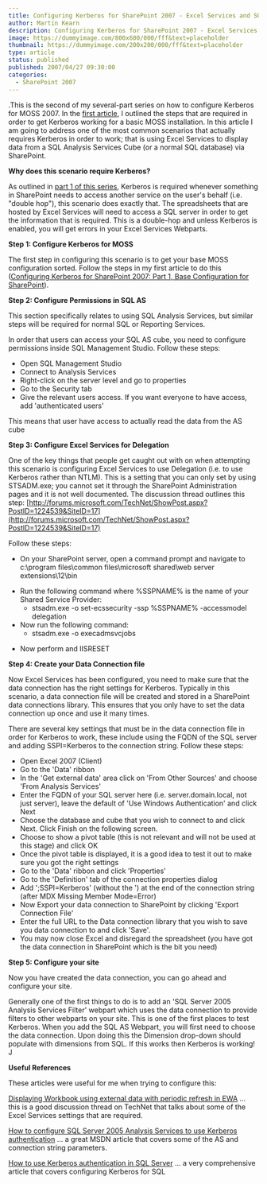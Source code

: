 ```yaml
---
title: Configuring Kerberos for SharePoint 2007 - Excel Services and SQL Analysis Services
author: Martin Kearn
description: Configuring Kerberos for SharePoint 2007 - Excel Services and SQL Analysis Services
image: https://dummyimage.com/800x600/000/fff&text=placeholder
thumbnail: https://dummyimage.com/200x200/000/fff&text=placeholder
type: article
status: published
published: 2007/04/27 09:30:00
categories: 
  - SharePoint 2007
---
```


.This is the second of my several-part series on how to configure Kerberos for MOSS 2007\. In the [first article](http://blogs.msdn.com/martinkearn/archive/2007/04/23/configuring-kerberos-for-sharepoint-2007-part-1-base-configuration-for-sharepoint.aspx), I outlined the steps that are required in order to get Kerberos working for a basic MOSS installation. In this article I am going to address one of the most common scenarios that actually requires Kerberos in order to work; that is using Excel Services to display data from a SQL Analysis Services Cube (or a normal SQL database) via SharePoint.

**Why does this scenario require Kerberos?**

As outlined in [part 1 of this series](http://blogs.msdn.com/martinkearn/archive/2007/04/23/configuring-kerberos-for-sharepoint-2007-part-1-base-configuration-for-sharepoint.aspx), Kerberos is required whenever something in SharePoint needs to access another service on the user's behalf (i.e. "double hop"), this scenario does exactly that. The spreadsheets that are hosted by Excel Services will need to access a SQL server in order to get the information that is required. This is a double-hop and unless Kerberos is enabled, you will get errors in your Excel Services Webparts.

**Step 1: Configure Kerberos for MOSS**

The first step in configuring this scenario is to get your base MOSS configuration sorted. Follow the steps in my first article to do this ([Configuring Kerberos for SharePoint 2007: Part 1, Base Configuration for SharePoint](http://blogs.msdn.com/martinkearn/archive/2007/04/23/configuring-kerberos-for-sharepoint-2007-part-1-base-configuration-for-sharepoint.aspx)).

**Step 2: Configure Permissions in SQL AS**

This section specifically relates to using SQL Analysis Services, but similar steps will be required for normal SQL or Reporting Services.

In order that users can access your SQL AS cube, you need to configure permissions inside SQL Management Studio. Follow these steps:

*   Open SQL Management Studio
*   Connect to Analysis Services
*   Right-click on the server level and go to properties
*   Go to the Security tab
*   Give the relevant users access. If you want everyone to have access, add 'authenticated users'

This means that user have access to actually read the data from the AS cube

**Step 3: Configure Excel Services for Delegation**

One of the key things that people get caught out with on when attempting this scenario is configuring Excel Services to use Delegation (i.e. to use Kerberos rather than NTLM). This is a setting that you can only set by using STSADM.exe; you cannot set it through the SharePoint Administration pages and it is not well documented. The discussion thread outlines this step: [http://forums.microsoft.com/TechNet/ShowPost.aspx?PostID=1224539&SiteID=17](http://forums.microsoft.com/TechNet/ShowPost.aspx?PostID=1224539&SiteID=17)

Follow these steps:

*   On your SharePoint server, open a command prompt and navigate to c:\program files\common files\microsoft shared\web server extensions\12\bin
*   <div>Run the following command where %SSPNAME% is the name of your Shared Service Provider:</div>

    *   stsadm.exe -o set-ecssecurity -ssp %SSPNAME% -accessmodel delegation
*   <div>Now run the following command:</div>

    *   stsadm.exe -o execadmsvcjobs
*   Now perform and IISRESET

**Step 4: Create your Data Connection file**

Now Excel Services has been configured, you need to make sure that the data connection has the right settings for Kerberos. Typically in this scenario, a data connection file will be created and stored in a SharePoint data connections library. This ensures that you only have to set the data connection up once and use it many times.

There are several key settings that must be in the data connection file in order for Kerberos to work, these include using the FQDN of the SQL server and adding SSPI=Kerberos to the connection string. Follow these steps:

*   Open Excel 2007 (Client)
*   Go to the 'Data' ribbon
*   In the 'Get external data' area click on 'From Other Sources' and choose 'From Analysis Services'
*   Enter the FQDN of your SQL server here (i.e. server.domain.local, not just server), leave the default of 'Use Windows Authentication' and click Next
*   Choose the database and cube that you wish to connect to and click Next. Click Finish on the following screen.
*   Choose to show a pivot table (this is not relevant and will not be used at this stage) and click OK
*   Once the pivot table is displayed, it is a good idea to test it out to make sure you got the right settings
*   Go to the 'Data' ribbon and click 'Properties'
*   Go to the 'Definition' tab of the connection properties dialog
*   Add ';SSPI=Kerberos' (without the ') at the end of the connection string (after MDX Missing Member Mode=Error)
*   Now Export your data connection to SharePoint by clicking 'Export Connection File'
*   Enter the full URL to the Data connection library that you wish to save you data connection to and click 'Save'.
*   <div>You may now close Excel and disregard the spreadsheet (you have got the data connection in SharePoint which is the bit you need)</div>

**Step 5: Configure your site**

Now you have created the data connection, you can go ahead and configure your site.

Generally one of the first things to do is to add an 'SQL Server 2005 Analysis Services Filter' webpart which uses the data connection to provide filters to other webparts on your site. This is one of the first places to test Kerberos. When you add the SQL AS Webpart, you will first need to choose the data connection. Upon doing this the Dimension drop-down should populate with dimensions from SQL. If this works then Kerberos is working! J

**Useful References**

These articles were useful for me when trying to configure this:

[Displaying Workbook using external data with periodic refresh in EWA](http://forums.microsoft.com/TechNet/ShowPost.aspx?PostID=1224539&SiteID=17http://forums.microsoft.com/TechNet/ShowPost.aspx?PostID=1224539&SiteID=17) ... this is a good discussion thread on TechNet that talks about some of the Excel Services settings that are required.

[How to configure SQL Server 2005 Analysis Services to use Kerberos authentication](http://support.microsoft.com/kb/917409) ... a great MSDN article that covers some of the AS and connection string parameters.

[How to use Kerberos authentication in SQL Server](http://support.microsoft.com/kb/319723/) ... a very comprehensive article that covers configuring Kerberos for SQL
